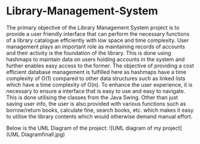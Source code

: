# Library-Management-System

The primary objective of the Library Management System project is to provide a user friendly interface that can perform the necessary functions of a library catalogue efficiently with low space and time complexity. 
User management plays an important role as maintaining  records of accounts and their activity is the foundation of the library. This is done using hashmaps to maintain data on users holding accounts in the system and further enables easy access to the former. The objective of providing a cost efficient database management is fulfilled here as hashmaps have a time complexity of O(1) compared to other data structures such as linked lists which have a time complexity of O(n). 
To enhance the user experience, it is necessary to ensure a interface that is easy to use and easy to navigate. This is done utilising the classes from the Java Swing. Other than just saving user info, the user is also provided with various functions such as borrow/return books, calculate fine, search books, etc. which makes it easy to utilise the library contents which would otherwise demand manual effort.

Below is the UML Diagram of the project:
![UML diagram of my project](UML Diagramfinall.jpg)


